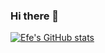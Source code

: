 ### Hi there 👋
[![Efe's GitHub stats](https://github-readme-stats.vercel.app/api?username=nefeygt&theme=midnightpurple&show_icons=true)](https://github.com/anuraghazra/github-readme-stats)

<!--
**nefeygt/nefeygt** is a ✨ _special_ ✨ repository because its `README.md` (this file) appears on your GitHub profile.

Here are some ideas to get you started:

- 🔭 I’m currently working on ...
- 🌱 I’m currently learning ...
- 👯 I’m looking to collaborate on ...
- 🤔 I’m looking for help with ...
- 💬 Ask me about ...
- 📫 How to reach me: ...
- 😄 Pronouns: ...
- ⚡ Fun fact: ...
-->

